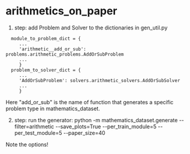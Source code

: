 # arithmetics_on_paper

1. step: add Problem and Solver to the dictionaries in gen_util.py

```
  module_to_problem_dict = {
     ...
     'arithmetic__add_or_sub': problems.arithmetic_problems.AddOrSubProblem
     ...
     }
  problem_to_solver_dict = {
     ...
     'AddOrSubProblem': solvers.arithmetic_solvers.AddOrSubSolver
     ...
     }
```

Here "add_or_sub" is the name of function that generates a specific problem type in mathematics_dataset.

2. step: run the generator: python -m mathematics_dataset.generate --filter=arithmetic --save_plots=True --per_train_module=5 --per_test_module=5 --paper_size=40

Note the options!
